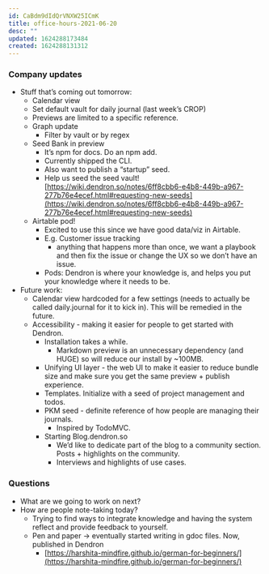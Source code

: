 ```yaml
---
id: CaBdm9dIdQrVNXW25ICmK
title: office-hours-2021-06-20
desc: ""
updated: 1624288173484
created: 1624288131312
---
```


### Company updates

-   Stuff that’s coming out tomorrow:
    -   Calendar view
    -   Set default vault for daily journal (last week’s CROP)
    -   Previews are limited to a specific reference.
    -   Graph update
        -   Filter by vault or by regex
    -   Seed Bank in preview
        -   It’s npm for docs. Do an npm add.
        -   Currently shipped the CLI.
        -   Also want to publish a “startup” seed.
        -   Help us seed the seed vault! [https://wiki.dendron.so/notes/6ff8cbb6-e4b8-449b-a967-277b76e4ecef.html#requesting-new-seeds](https://wiki.dendron.so/notes/6ff8cbb6-e4b8-449b-a967-277b76e4ecef.html#requesting-new-seeds)
    -   Airtable pod!
        -   Excited to use this since we have good data/viz in Airtable.
        -   E.g. Customer issue tracking
            -   anything that happens more than once, we want a playbook and then fix the issue or change the UX so we don’t have an issue.
        -   Pods: Dendron is where your knowledge is, and helps you put your knowledge where it needs to be.
-   Future work:
    -   Calendar view hardcoded for a few settings (needs to actually be called daily.journal for it to kick in). This will be remedied in the future.
    -   Accessibility - making it easier for people to get started with Dendron.
        -   Installation takes a while.
            -   Markdown preview is an unnecessary dependency (and HUGE) so will reduce our install by ~100MB.
        -   Unifying UI layer - the web UI to make it easier to reduce bundle size and make sure you get the same preview + publish experience.
        -   Templates. Initialize with a seed of project management and todos.
        -   PKM seed - definite reference of how people are managing their journals.
            -   Inspired by TodoMVC.
        -   Starting Blog.dendron.so
            -   We’d like to dedicate part of the blog to a community section. Posts + highlights on the community.
            -   Interviews and highlights of use cases.

### Questions

-   What are we going to work on next?
-   How are people note-taking today?
    -   Trying to find ways to integrate knowledge and having the system reflect and provide feedback to yourself.
    -   Pen and paper -> eventually started writing in gdoc files. Now, published in Dendron
        -   [https://harshita-mindfire.github.io/german-for-beginners/](https://harshita-mindfire.github.io/german-for-beginners/)
